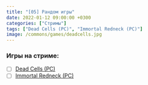 ```yaml
---
title: "[05] Рандом игры"
date: 2022-01-12 09:00:00 +0300
categories: ["Стримы"]
tags: ["Dead Cells (PC)", "Immortal Redneck (PC)"]
image: /commons/games/deadcells.jpg
---
```


### Игры на стриме:
+ [ ] [Dead Cells (PC)](/tags/dead-cells-pc)
+ [ ] [Immortal Redneck (PC)](/tags/immortal-redneck-pc)
